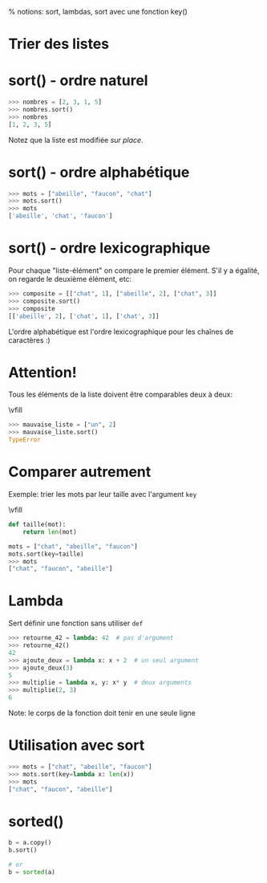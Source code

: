 % notions: sort, lambdas, sort avec une fonction key()

# Trier des listes

# sort() - ordre naturel

```python
>>> nombres = [2, 3, 1, 5]
>>> nombres.sort()
>>> nombres
[1, 2, 3, 5]
```

Notez que la liste est modifiée *sur place*.

# sort() - ordre alphabétique

```python
>>> mots = ["abeille", "faucon", "chat"]
>>> mots.sort()
>>> mots
['abeille', 'chat', 'faucon']
```

# sort() - ordre lexicographique

Pour chaque "liste-élément" on compare le premier élément.
S'il y a égalité, on regarde le deuxième élément, etc:

```python
>>> composite = [["chat", 1], ["abeille", 2], ["chat", 3]]
>>> composite.sort()
>>> composite
[['abeille', 2], ['chat', 1], ['chat', 3]]
```

L'ordre alphabétique est l'ordre lexicographique pour les chaînes de caractères :)

# Attention!

Tous les éléments de la liste doivent être comparables deux à deux:

\vfill

```python
>>> mauvaise_liste = ["un", 2]
>>> mauvaise_liste.sort()
TypeError
```


# Comparer autrement

Exemple: trier les mots par leur taille avec l'argument `key`

\vfill

```python
def taille(mot):
    return len(mot)

mots = ["chat", "abeille", "faucon"]
mots.sort(key=taille)
>>> mots
["chat", "faucon", "abeille"]
```

# Lambda

Sert définir une fonction sans utiliser `def`

```python
>>> retourne_42 = lambda: 42  # pas d'argument
>>> retourne_42()
42
>>> ajoute_deux = lambda x: x + 2  # un seul argument
>>> ajoute_deux(3)
5
>>> multiplie = lambda x, y: x* y  # deux arguments
>>> multiplie(2, 3)
6
```
Note: le corps de la fonction doit tenir en une seule ligne

# Utilisation avec sort

```python
>>> mots = ["chat", "abeille", "faucon"]
>>> mots.sort(key=lambda x: len(x))
>>> mots
["chat", "faucon", "abeille"]
```


# sorted()

```python
b = a.copy()
b.sort()

# or
b = sorted(a)
```
